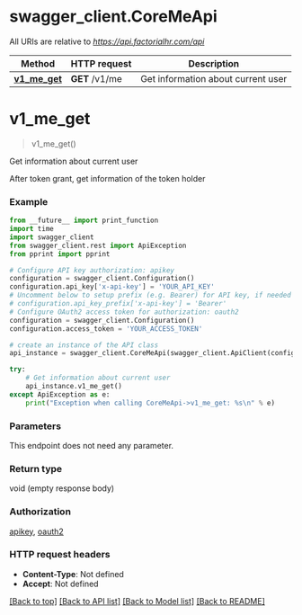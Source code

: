# swagger_client.CoreMeApi

All URIs are relative to *https://api.factorialhr.com/api*

Method | HTTP request | Description
------------- | ------------- | -------------
[**v1_me_get**](CoreMeApi.md#v1_me_get) | **GET** /v1/me | Get information about current user

# **v1_me_get**
> v1_me_get()

Get information about current user

After token grant, get information of the token holder

### Example
```python
from __future__ import print_function
import time
import swagger_client
from swagger_client.rest import ApiException
from pprint import pprint

# Configure API key authorization: apikey
configuration = swagger_client.Configuration()
configuration.api_key['x-api-key'] = 'YOUR_API_KEY'
# Uncomment below to setup prefix (e.g. Bearer) for API key, if needed
# configuration.api_key_prefix['x-api-key'] = 'Bearer'
# Configure OAuth2 access token for authorization: oauth2
configuration = swagger_client.Configuration()
configuration.access_token = 'YOUR_ACCESS_TOKEN'

# create an instance of the API class
api_instance = swagger_client.CoreMeApi(swagger_client.ApiClient(configuration))

try:
    # Get information about current user
    api_instance.v1_me_get()
except ApiException as e:
    print("Exception when calling CoreMeApi->v1_me_get: %s\n" % e)
```

### Parameters
This endpoint does not need any parameter.

### Return type

void (empty response body)

### Authorization

[apikey](../README.md#apikey), [oauth2](../README.md#oauth2)

### HTTP request headers

 - **Content-Type**: Not defined
 - **Accept**: Not defined

[[Back to top]](#) [[Back to API list]](../README.md#documentation-for-api-endpoints) [[Back to Model list]](../README.md#documentation-for-models) [[Back to README]](../README.md)


